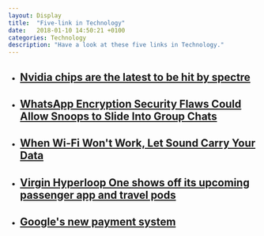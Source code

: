 ```yaml
---
layout: Display
title:  "Five-link in Technology"
date:   2018-01-10 14:50:21 +0100
categories: Technology
description: "Have a look at these five links in Technology."
---
```



<ul>
    <li>
        <a href="https://www.fastcompany.com/40515526/nvidia-chips-are-the-latest-to-be-hit-by-spectre?partner=feedburner&utm_source=feedburner&utm_medium=feed&utm_campaign=feedburner+fastcompany&utm_content=feedburner" target="_blank"><h2>Nvidia chips are the latest to be hit by spectre</h2>
        </a>
    </li>
    <li>
        <a href="https://www.wired.com/story/whatsapp-security-flaws-encryption-group-chats/" target="_blank"><h2>WhatsApp Encryption Security Flaws Could Allow Snoops to Slide Into Group Chats</h2>
        </a>
    </li>
    <li>
        <a href="https://www.wired.com/story/when-wifi-wont-work-let-sound-carry-your-data/" target="_blank"><h2>When Wi-Fi Won't Work, Let Sound Carry Your Data</h2>
        </a>
    </li>
    <li>
        <a href="https://thenextweb.com/apps/2018/01/08/virgin-hyperloop-one-shows-off-its-upcoming-passenger-app-and-travel-pods/" target="_blank"><h2>Virgin Hyperloop One shows off its upcoming passenger app and travel pods</h2>
        </a>
    </li>
    <li>
        <a href="https://www.blog.google/topics/shopping-payments/announcing-google-pay/" target="_blank"><h2>Google's new payment system</h2>
        </a>
    </li>
</ul>